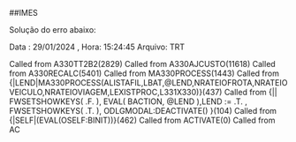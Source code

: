 ##IMES

Solução do erro abaixo:

Data : 29/01/2024 , Hora: 15:24:45
Arquivo: TRT

Called from A330TT2B2(2829)
Called from A330AJCUSTO(11618)
Called from A330RECALC(5401)
Called from MA330PROCESS(1443)
Called from {|LEND|MA330PROCESS(ALISTAFIL,LBAT,@LEND,NRATEIOFROTA,NRATEIOVEICULO,NRATEIOVIAGEM,LEXISTPROC,L331X330)}(437)
Called from {|| FWSETSHOWKEYS( .F. ), EVAL( BACTION, @LEND ),LEND := .T. , FWSETSHOWKEYS( .T. ), ODLGMODAL:DEACTIVATE() }(104)
Called from {|SELF|(EVAL(OSELF:BINIT))}(462)
Called from ACTIVATE(0)
Called from AC
